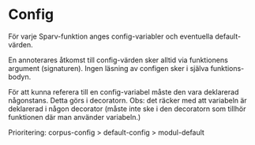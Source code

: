 # Config
För varje Sparv-funktion anges config-variabler och eventuella default-värden.

En annoterares åtkomst till config-värden sker alltid via funktionens argument (signaturen). Ingen läsning av configen sker i själva funktions-bodyn.

För att kunna referera till en config-variabel måste den vara deklarerad någonstans. Detta görs i decoratorn. Obs: det räcker med att variabeln är deklarerad i någon decorator (måste inte ske i den decoratorn som tillhör funktionen där man använder variabeln.)

Prioritering: corpus-config > default-config > modul-default
